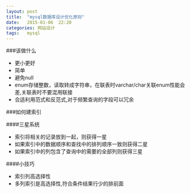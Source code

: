 ```yaml
---
layout: post
title:  "mysql数据库设计优化原则"
date:   2015-01-06  22:20
categories: 网站设计
tags:   mysql
---
```


###该做什么

* 更小更好    
* 简单     
* 避免null           
* enum存储整数，读取转成字符串，在联表时varchar/char关联enum性能会差,关联表时不要混用联接
* 合适利用范式和反范式,对于频繁查询的字段可以冗余

###如何建索引

####三星系统

* 索引将相关的记录放到一起，则获得一星    
* 如果索引中的数据顺序和查找中的排列顺序一致则获得二星  
* 如果索引中的列包含了查询中的需要的全部列则获得三星      

####小技巧

* 索引列高选择性
* 多列索引是高选择性,符合条件结果行少的排前面






